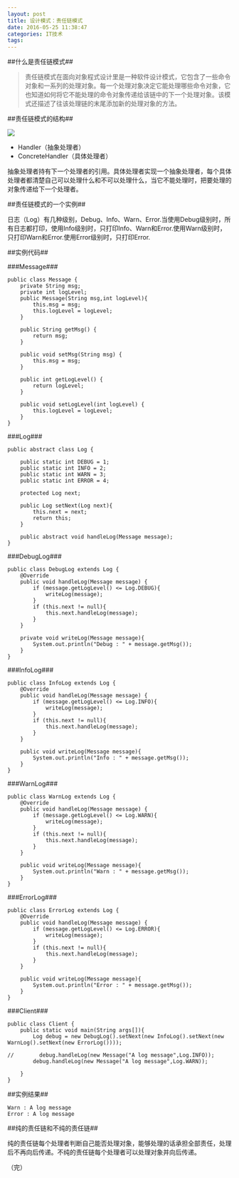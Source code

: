 ```yaml
---
layout: post
title: 设计模式：责任链模式
date: 2016-05-25 11:38:47
categories: IT技术
tags:
---
```


##什么是责任链模式##

> 责任链模式在面向对象程式设计里是一种软件设计模式，它包含了一些命令对象和一系列的处理对象。每一个处理对象决定它能处理哪些命令对象，它也知道如何将它不能处理的命令对象传递给该链中的下一个处理对象。该模式还描述了往该处理链的末尾添加新的处理对象的方法。

##责任链模式的结构##

![]({{site:url}}/assets/20160525/chain.png)

- Handler（抽象处理者）
- ConcreteHandler（具体处理者）

抽象处理者持有下一个处理者的引用。具体处理者实现一个抽象处理者，每个具体处理者都清楚自己可以处理什么和不可以处理什么，当它不能处理时，把要处理的对象传递给下一个处理者。

##责任链模式的一个实例##

日志（Log）有几种级别，Debug、Info、Warn、Error.当使用Debug级别时，所有日志都打印，使用Info级别时，只打印Info、Warn和Error.使用Warn级别时，只打印Warn和Error.使用Error级别时，只打印Error.

##实例代码##

###Message###
```
public class Message {
    private String msg;
    private int logLevel;
    public Message(String msg,int logLevel){
        this.msg = msg;
        this.logLevel = logLevel;
    }

    public String getMsg() {
        return msg;
    }

    public void setMsg(String msg) {
        this.msg = msg;
    }

    public int getLogLevel() {
        return logLevel;
    }

    public void setLogLevel(int logLevel) {
        this.logLevel = logLevel;
    }
}
```

###Log###
```
public abstract class Log {

    public static int DEBUG = 1;
    public static int INFO = 2;
    public static int WARN = 3;
    public static int ERROR = 4;

    protected Log next;

    public Log setNext(Log next){
        this.next = next;
        return this;
    }

    public abstract void handleLog(Message message);
}
```

###DebugLog###
```
public class DebugLog extends Log {
    @Override
    public void handleLog(Message message) {
        if (message.getLogLevel() <= Log.DEBUG){
            writeLog(message);
        }
        if (this.next != null){
            this.next.handleLog(message);
        }
    }

    private void writeLog(Message message){
        System.out.println("Debug : " + message.getMsg());
    }
}
```

###InfoLog###
```
public class InfoLog extends Log {
    @Override
    public void handleLog(Message message) {
        if (message.getLogLevel() <= Log.INFO){
            writeLog(message);
        }
        if (this.next != null){
            this.next.handleLog(message);
        }
    }

    public void writeLog(Message message){
        System.out.println("Info : " + message.getMsg());
    }
}
```

###WarnLog###
```
public class WarnLog extends Log {
    @Override
    public void handleLog(Message message) {
        if (message.getLogLevel() <= Log.WARN){
            writeLog(message);
        }
        if (this.next != null){
            this.next.handleLog(message);
        }
    }

    public void writeLog(Message message){
        System.out.println("Warn : " + message.getMsg());
    }
}
```

###ErrorLog###
```
public class ErrorLog extends Log {
    @Override
    public void handleLog(Message message) {
        if (message.getLogLevel() <= Log.ERROR){
            writeLog(message);
        }
        if (this.next != null){
            this.next.handleLog(message);
        }
    }

    public void writeLog(Message message){
        System.out.println("Error : " + message.getMsg());
    }
}
```

###Client###
```
public class Client {
    public static void main(String args[]){
        Log debug = new DebugLog().setNext(new InfoLog().setNext(new WarnLog().setNext(new ErrorLog())));

//        debug.handleLog(new Message("A log message",Log.INFO));
        debug.handleLog(new Message("A log message",Log.WARN));

    }
}
```

##实例结果##

```
Warn : A log message
Error : A log message
```

##纯的责任链和不纯的责任链##

纯的责任链每个处理者判断自己能否处理对象，能够处理的话承担全部责任，处理后不再向后传递。不纯的责任链每个处理者可以处理对象并向后传递。


（完）
